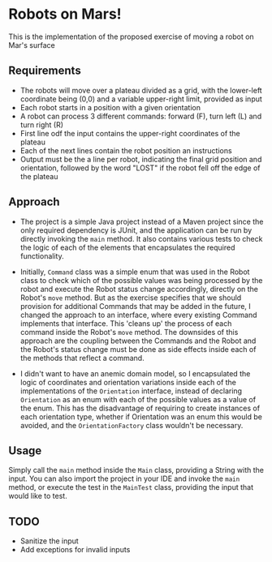 # Robots on Mars!
This is the implementation of the proposed exercise of moving a robot on Mar's surface

## Requirements
- The robots will move over a plateau divided as a grid, with the lower-left coordinate being (0,0)
and a variable upper-right limit, provided as input
- Each robot starts in a position with a given orientation
- A robot can process 3 different commands: forward (F), turn left (L) and turn right (R)
- First line odf the input contains the upper-right coordinates of the plateau
- Each of the next lines contain the robot position an instructions
- Output must be the a line per robot, indicating the final grid position and orientation,
followed by the word "LOST" if the robot fell off the edge of the plateau

## Approach
- The project is a simple Java project instead of a Maven project since the only 
required dependency is JUnit, and the application can be run by directly 
invoking the `main` method. It also contains various tests to check the logic of each
of the elements that encapsulates the required functionality.

- Initially, `Command` class was a simple enum that was used in the Robot class 
to check which of the possible values was being processed by the robot
and execute the Robot status change accordingly, directly on the Robot's `move` method.
But as the exercise specifies that we should provision for additional Commands that may be added 
in the future, I changed the approach to an interface, where every existing Command implements that 
interface. This 'cleans up' the process of each command inside the Robot's `move` method. 
The downsides of this approach are the coupling between the Commands and the Robot and the Robot's 
status change must be done as side effects inside each of the methods that reflect a command.

- I didn't want to have an anemic domain model, so I encapsulated the logic of 
coordinates and orientation variations inside each of the implementations of the
`Orientation` interface, instead of declaring `Orientation` as an enum with each of the 
possible values as a value of the enum.
This has the disadvantage of requiring to create instances of each orientation type, whether if 
Orientation was an enum this would be avoided, and the `OrientationFactory` class wouldn't
be necessary.

## Usage
Simply call the `main` method inside the `Main` class, providing a String with the input.
You can also import the project in your IDE and invoke the `main` method, or execute the test
in the `MainTest` class, providing the input that would like to test.

## TODO
- Sanitize the input
- Add exceptions for invalid inputs